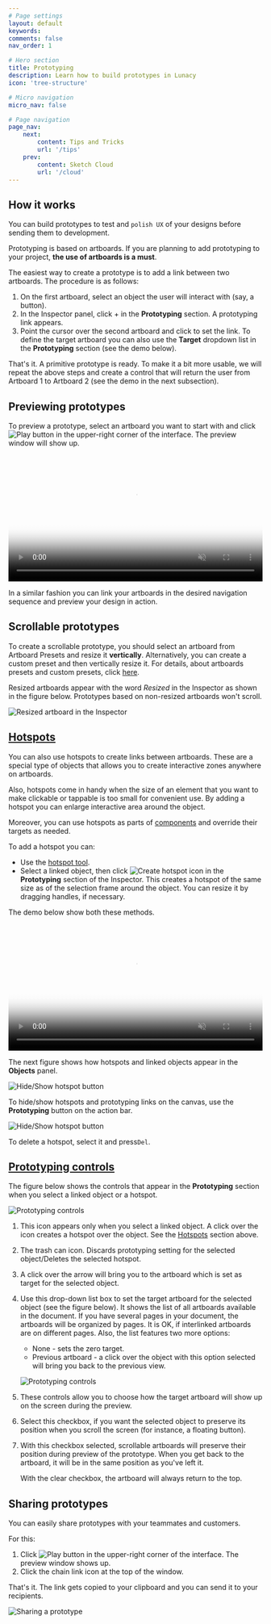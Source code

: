 ```yaml
---
# Page settings
layout: default
keywords:
comments: false
nav_order: 1

# Hero section
title: Prototyping
description: Learn how to build prototypes in Lunacy
icon: 'tree-structure'

# Micro navigation
micro_nav: false

# Page navigation
page_nav:
    next:
        content: Tips and Tricks
        url: '/tips'
    prev:
        content: Sketch Cloud
        url: '/cloud'
---
```




<!--

## Introduction

You can build prototypes to test and polish UX of your designs before sending them to development.

In the current version of `Lunacy` preview of prototypes takes place in Sketch Cloud. So, to be able to upload and preview your prototypes you will need a Sketch Cloud account.

-->

## How it works

You can build prototypes to test and `polish UX` of your designs before sending them to development.

Prototyping is based on artboards. If you are planning to add prototyping to your project, **the use of artboards is a must**.

The easiest way to create a prototype is to add a link between two artboards. The procedure is as follows:

1. On the first artboard, select an object the user will interact with (say, a button).
2. In the Inspector panel, click + in the **Prototyping** section. A prototyping link appears.
3. Point the cursor over the second artboard and click to set the link. To define the target artboard you can also use the **Target** dropdown list in the **Prototyping** section (see the demo below).

That's it. A primitive prototype is ready. To make it a bit more usable, we will repeat the above steps and create a control that will return the user from Artboard 1 to Artboard 2 (see the demo in the next subsection).

## Previewing prototypes

To preview a prototype, select an artboard you want to start with and click ![Play button](public/playbtn.png) in the upper-right corner of the interface. The preview window will show up.

<video autoplay="" muted="" loop="" playsinline="" width="100%" poster="/public/proto-procedureph.png" height="auto"><source src="/public/proto-procedure.mp4" type="video/mp4"></video>

In a similar fashion you can link your artboards in the desired navigation sequence and preview your design in action.

## Scrollable prototypes

To create a scrollable prototype, you should select an artboard from Artboard Presets and resize it **vertically**. Alternatively, you can create a custom preset and then vertically resize it. For details, about artboards presets and custom presets, click <a href="https://docs.icons8.com/interface/#artboards" target="_blank">here</a>.

Resized artboards appear with the word *Resized* in the Inspector as shown in the figure below. Prototypes based on non-resized artboards won't scroll.

![Resized artboard in the Inspector](public/proto-resizedartboard.png)

## [Hotspots](#hotspots)

You can also use hotspots to create links between artboards. These are a special type of objects that allows you to create interactive zones anywhere on artboards.

Also, hotspots come in handy when the size of an element that you want to make clickable or tappable is too small for convenient use. By adding a hotspot you can enlarge interactive area around the object.

Moreover, you can use hotspots as parts of <a href="https://docs.icons8.com/components/" target="_blank">components</a> and override their targets as needed.

To add a hotspot you can:

* Use the <a href="https://docs.icons8.com/tools/#hotspot-tool" target="_blank">hotspot tool</a>.
* Select a linked object, then click ![Create hotspot icon](public/proto-hotspoticon.png) in the **Prototyping** section of the Inspector. This creates a hotspot of the same size as of the selection frame around the object. You can resize it by dragging handles, if necessary.

The demo below show both these methods.

<video autoplay="" muted="" loop="" playsinline="" width="100%" poster="/public/proto-hotspotph.png" height="auto"><source src="/public/proto-hotspot.mp4" type="video/mp4"></video>

The next figure shows how hotspots and linked objects appear in the **Objects** panel.

![Hide/Show hotspot button](public/proto-objectlist.png)

To hide/show hotspots and prototyping links on the canvas, use the **Prototyping** button on the action bar.

![Hide/Show hotspot button](public/tool-showproto66.png)

To delete a hotspot, select it and press`Del`.

## [Prototyping controls](#prototyping-controls)

The figure below shows the controls that appear in the **Prototyping** section when you select a linked object or a hotspot.

![Prototyping controls](public/proto-controls1.png)

1. This icon appears only when you select a linked object. A click over the icon creates a hotspot over the object. See the [Hotspots](#hotspots) section above.
2. The trash can icon. Discards prototyping setting for the selected object/Deletes the selected hotspot.
3. A click over the arrow will bring you to the artboard which is set as target for the selected object.
4. Use this drop-down list box to set the target artboard for the selected object (see the figure below). It shows the list of all artboards available in the document. If you have several pages in your document, the artboards will be organized by pages. It is OK, if interlinked artboards are on different pages. Also, the list features two more options:

    * None - sets the zero target.
    * Previous artboard - a click over the object with this option selected will bring you back to the previous view.

    ![Prototyping controls](public/proto-target.png)

5. These controls allow you to choose how the target artboard will show up on the screen during the preview.
6. Select this checkbox, if you want the selected object to preserve its position when you scroll the screen (for instance, a floating button).
7. With this checkbox selected, scrollable artboards will preserve their position during preview of the prototype. When you get back to the artboard, it will be in the same position as you've left it.

    With the clear checkbox, the artboard will always return to the top.

## Sharing prototypes

You can easily share prototypes with your teammates and customers.

For this:

1. Click ![Play button](public/playbtn.png) in the upper-right corner of the interface. The preview window shows up.
2. Click the chain link icon at the top of the window.

That's it. The link gets copied to your clipboard and you can send it to your recipients.

![Sharing a prototype](public/proto-sharelink.png)

<!--
## Previewing prototypes in Sketch Cloud

You can also preview prototypes in Sketch Cloud. For this, you need to upload your document to Sketch Cloud:

1. Click the Sketch Cloud icon on the action bar. Log into your Cloud account, if necessary.
2. In the Sketch Cloud panel, click **Upload document**. Wait a bit until Cloud processing is complete.
3. Select the artboard from which you want to start preview.
4. Click the play button that will appear at the top bar.

All the above steps are shown in the demo below.

<video autoplay="" muted="" loop="" playsinline="" width="100%" poster="/public/proto-demoph.png" height="auto"><source src="/public/proto-demo1.mp4" type="video/mp4"></video>

**Note:** When you upload your file to Sketch Cloud, you create a new independent file which *will not* synchronize with its parent that you store on your computer. So, make sure that you edit one and the same file. You can always download the Cloud file to you computer or upload a new version of the local copy to the Cloud. For details about working with Sketch Cloud from Lunacy, read <a href="https://docs.icons8.com/cloud/" target="_blank">here</a>.

-->
